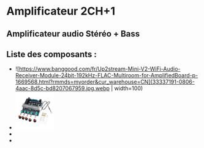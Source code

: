 # Amplificateur 2CH+1
## Amplificateur audio Stéréo + Bass

## Liste des composants :
* ![https://www.banggood.com/fr/Up2stream-Mini-V2-WiFi-Audio-Receiver-Module-24bit-192kHz-FLAC-Multiroom-for-AmplifiedBoard-p-1669568.html?rmmds=myorder&cur_warehouse=CN](33337191-0806-4aac-8d5c-bd8207067959.jpg.webp | width=100)
* <a href="https://www.banggood.com/fr/TPA3116-2_1-DC-12V-24V-50W+50W+100W-HIFI-Digital-Audio-Amplifier-Board-p-1303084.html?rmmds=detail-topright-recommendation&cur_warehouse=CN"><img src="385c1610-dfe3-4ad4-b5e2-888cbe55d4fc.JPG.webp" width="100px" /></a>
* <a href="https://www.banggood.com/fr/AC-110-220V-To-DC-5V-2A-10W-Driver-Switch-Power-Supply-Transformer-For-LED-Strip-Light-p-1094518.html?rmmds=myorder&cur_warehouse=CN"><img src="" /></a>
* <a href="https://www.banggood.com/fr/UM-U120S-AC-to-DC-5V-or-12V24V-15A-or-10A-or-5A-120W-Switching-Power-Supply-Module-AC-to-DC-Converter-120W-Regulated-Power-Supply-p-1758462.html?rmmds=myorder&cur_warehouse=CN&ID=49552"><img src="" /></a>
